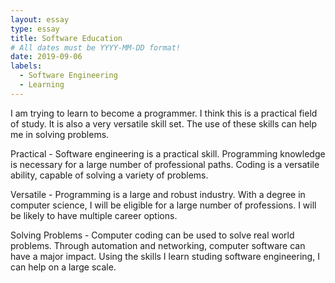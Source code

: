 ```yaml
---
layout: essay
type: essay
title: Software Education
# All dates must be YYYY-MM-DD format!
date: 2019-09-06
labels:
  - Software Engineering
  - Learning
---
```


I am trying to learn to become a programmer. I think this is a practical field of study. It is also a very versatile skill set. The use of these skills can help me in solving problems.

Practical - Software engineering is a practical skill. Programming knowledge is necessary for a large number of professional paths. Coding is a versatile ability, capable of solving a variety of problems.

Versatile - Programming is a large and robust industry. With a degree in computer science, I will be eligible for a large number of professions. I will be likely to have multiple career options.

Solving Problems - Computer coding can be used to solve real world problems. Through automation and networking, computer software can have a major impact. Using the skills I learn studing software engineering, I can help on a large scale.
